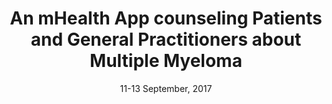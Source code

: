 ---
title: "An mHealth App counseling Patients and General Practitioners about Multiple Myeloma"
authors: "G. Lanzola, R. Boninsegna, E. Losiouk, E. M. Zini, S. Quaglini, V. Ferretti, A. Corso"
venue: "In Proceedings of the third IEEE International Forum on Research and Technologies for Society and Industry (RTSI 2017)"
type: "conference"
year: 2017
location: "Modena, Italy"
date: "11-13 September, 2017"
paperurl: "https://ieeexplore.ieee.org/abstract/document/8065889"
--- 